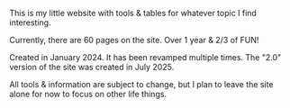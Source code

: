 This is my little website with tools & tables for whatever topic I find interesting.

Currently, there are 60 pages on the site. Over 1 year & 2/3 of FUN!

Created in January 2024. It has been revamped multiple times. The "2.0" version of the site was created in July 2025.

All tools & information are subject to change, but I plan to leave the site alone for now to focus on other life things.
